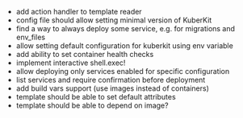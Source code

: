 - add action handler to template reader
- config file should allow setting minimal version of KuberKit
- find a way to always deploy some service, e.g. for migrations and env_files
- allow setting default configuration for kuberkit using env variable
- add ability to set container health  checks
- implement interactive shell.exec!
- allow deploying only services enabled for specific configuration
- list services and require confirmation before deployment
- add build vars support (use images instead of containers)
- template should be able to set default attributes
- template should be able to depend on image?